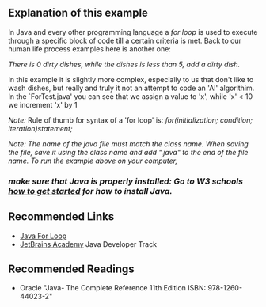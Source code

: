 ## Explanation of this example

In Java and every other programming language a <em>for loop</em> is used to execute through a specific block of code till a certain criteria is met.
Back to our human life process examples here is another one:

<em>There is 0 dirty dishes, while the dishes is less than 5, add a dirty dish.</em>

In this example it is slightly more complex, especially to us that don't like to wash dishes, but really and truly it not an attempt to code an 'AI' algorithim. In the `ForTest.java' you can see that we assign a value to 'x', while 'x' < 10 we increment 'x' by 1

<em>Note:</em> Rule of thumb for syntax of a 'for loop' is: <em>for(initialization; condition; iteration)statement;</em>

<em> Note: The name of the java file must match the class name. When saving the file, save it using the class name and add ".java" to the end of the file name. To run the example above on your computer,

### make sure that Java is properly installed: Go to W3 schools [how to get started](https://www.w3schools.com/java/java_getstarted.asp) for how to install Java.</em>

## Recommended Links

- [Java For Loop](https://www.w3schools.com/java/java_for_loop.asp)
- [JetBrains Academy](https://hyperskill.org/join/4ffedd54a) Java Developer Track

## Recommended Readings

- Oracle "Java- The Complete Reference 11th Edition ISBN: 978-1260-44023-2"
